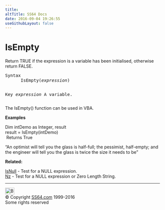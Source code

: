 ```yaml
---
title:
altTitle: SS64 Docs
date: 2016-09-04 19:26:55
useGithubLayout: false
---
```

<!-- #BeginLibraryItem "/Library/head_access.lbi" --><!-- #EndLibraryItem --><h1>IsEmpty</h1>
<p>  Return  TRUE if the expression is a variable has been initialised, otherwise return FALSE.</p>
<pre>Syntax
      IsEmpty(<i>expression</i>)

Key
   <i>expression</i>    A variable.</pre>
<p>The IsEmpty() function can be used in VBA.</p>
<p><b>Examples</b></p>
<p><span class="code">Dim intDemo as Integer, result <br>
</span><span class="code">result = IsEmpty(intDemo)<br> 
</span>&nbsp;Returns <span class="code">True</span></p>
<p class="quote">“An optimist will tell you the glass is half-full; the pessimist, half-empty; and the engineer will tell you the glass is twice the size it needs to be”</p>
<p><b>Related:</b></p>
<p><a href="isnull.html">IsNull</a> - Test for a NULL expression.<br>
<a href="nz.html">Nz</a> - Test for a NULL expression or Zero Length String.</p><!-- #BeginLibraryItem "/Library/foot_access.lbi" --><p>
<!-- access -->

<hr>
<div id="bl" class="footer"><a href="isempty.html#"><img src="../images/top.png" width="30" height="22" alt="Back to the Top"></a></div>
<div id="br" class="footer, tagline">© Copyright <a href="../index.html">SS64.com</a> 1999-2016<br>
Some rights reserved</div><!-- #EndLibraryItem -->


